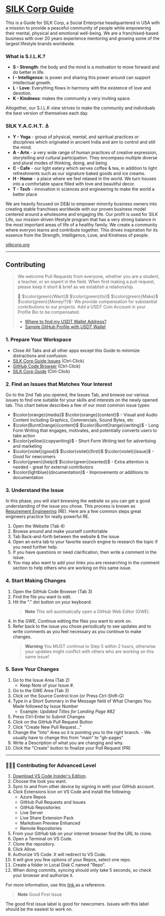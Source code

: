 # [SILK Corp Guide](https://guide.silkcorp.org)
This is a Guide for SILK Corp, a Social Enterprise headquartered in USA with a mission to provide a peaceful community of people while empowering their mental, physical and emotional well-being. We are a franchised-based business with over 20 years experience mentoring and growing some of the largest lifestyle brands worldwide.

### What is S.I.L.K.?
* **S - Strength**: the body and the mind is a motivation to move forward and do better in life. 
* **I - Intelligence**: is power and sharing this power around can support intellectual growth. 
* **L - Love**: Everything flows in harmony with the existence of love and devotion. 
* **K - Kindness**: makes the community a very inviting space. 

Altogether, our S.I.L.K view strives to make the community and individuals the best version of themselves each day.

### SILK Y.A.C.H.T. :anchor:
* **Y - Yoga** -  group of physical, mental, and spiritual practices or disciplines which originated in ancient India and aim to control and still the mind.
* **A - Arts** - a very wide range of human practices of creative expression, storytelling and cultural participation. They encompass multiple diverse and plural modes of thinking, doing, and being.
* **C - Cafe** - our light eatery which serves coffee &amp; tea, in addition to light refreshments such as our signature baked goods and ice creams.
* **H - Home** -  a place where we feel relaxed in the world. We turn houses into a comfortable space filled with love and beautiful decor. 
* **T - Tech** - innovation in sciences and engineering to make the world a better place

We are heavily focused on DE&I to empower minority business owners into creating stable franchises worldwide with our proven business model centered around a wholesome and engaging life.  Our profit is used for SILK Life, our mission-driven lifestyle program that has a very strong balance in the most important areas of life of a healthy family. We create a community where everyon learns and contribute together. This drives inspiration for its essence from the Strength, Intelligence, Love, and Kindness of people. 


[silkcorp.org](https://silkcorp.org)
___

## Contributing
> We welcome Pull Requests from everyone, whether you are a student, a teacher, or an expert in the field. When first making a pull request, please keep it short &amp; brief as we establish a relationship. 
>
> :money_mouth_face: $\color{green}{Want}$ $\color{green}{to}$ $\color{green}{Make}$ $\color{green}{Money!?}$- We provide compensation for substantial contributions to our projects. Add a USDT Coin Account in your Profile Bio to be compensated. 
> - [Where to find my USDT Wallet Address?](https://www.followchain.org/binance-wallet-address) 
> - [Sample GitHub Profile with USDT Wallet](https://github.com/yennefer-m)

### 1. Prepare Your Workspace
- Close All Tabs and all other apps except this Guide to minimize distractions and confusion.
- [SILK Corp Guide Issues](https://github.com/Note-Hive/Silk-Corp-Guide/issues) (Ctrl-Click)
- [GitHub Code Browser](https://github.com/NoteHive/Silk-Corp-Guide/tree/gh-pages) (Ctrl-Click)
- [SILK Corp Guide](https://guide.silkcorp.org) (Ctrl-Click)

### 2. **Find an Issues that Matches Your Interest**
Go to the 2nd Tab you opened, the Issues Tab, and browse our various issues to find one suitable for your skills and interests on the newly opened tab. This chart below describes a few of our most common issue types:
- $\color{orange}{media}$ $\color{orange}{content}$ - Visual and Audio Content including Graphics, Commercials, Sound Bytes, etc
- $\color{BurntOrange}{content}$ $\color{BurntOrange}{writing}$ - Long Form Writing that engages, motivates, and potentially converts users to take action
- $\color{yellow}{copywriting}$ - Short Form Writing text for advertising and marketing
- $\color{violet}{good}$ $\color{violet}{first}$ $\color{violet}{issue}$ - Good for newcomers
- $\color{green}{help}$ $\color{green}{wanted}$ - Extra attention is needed - great for external contributors
- $\color{lightblue}{documentation}$ - Improvements or additions to documentation

### 3. **Understand the Issue**
   In this phase, you will start browsing the website so you can get a good understanding of the issue you chose. This process is known as [Requirement Engineering](https://www.educba.com/requirement-engineering/) (RE). Here are a few common steps great engineers practice for really powerful RE.
   1. Open the Website (Tab 4)
   2. Browse around and make yourself comfortable
   3. Tab Back-and-forth between the website & the issue
   4. Open an extra tab to your favorite search engine to research the topic if you need further help.
   5. If you have questions or need clarification, then write a comment in the issue.
   6. You may also want to add your links you are researching in the comment section to help others who are working on this same issue.
   
### 4. **Start Making Changes**
   1. Open the GitHub Code Browser (Tab 3)
   2. Find the file you want to edit.
   3. Hit the "." dot button on your keyboard.
      > __Note__ This will auotmatically open a GitHub Web Editor (GWE).
   4. In the GWE, Continue editing the files you want to work on. 
   5. Refer back to the issue you chose periodically to see updates and to write comments as you feel necessary as you continue to make changes.
      > __Warning__ You MUST continue to Step 5 within 2 hours, otherwise your updates might conflict with others who are working on this same issue!

### 5. **Save Your Changes**
   1. Go to the Issue Area (Tab 2)
      - Keep Note of your Issue #. 
   3. Go to the GWE Area (Tab 3)
   4. Click on the Source Control Icon (or Press Ctrl-Shift-G)
   5. Type in a Short Summary in the Message field of What Changes You Made followed by Issue Number
      - Example: _Updated Titles for Landing Page #82_
   7. Press Ctrl-Enter to Submit Changes
   8. Click on the GitHub Pull Request Button
   9. Click "Create New Pull Request..."
   10. Change the "Into" Area so it is pointing you to the right branch.
      - We usually have to change this from "main" to "gh-pages"
   11. Write a Description of what you are changing and why.
   12. Click the "Create" button to finalize your Pull Request (PR)

---

### 🔨🔨🔨 Contributing for Advanced Level
   1. <a href="https://code.visualstudio.com/insiders/" target="_blank"> Download VS Code Insider's Edition</a>.
   2. Choose the look you want.
   3. Sync to and from other device by signing in with your GitHub account.		
   4. Click Extensions Icon on VS Code and install the following:
      - Azure Repos
      - GitHub Pull Requests and Issues
      - GitHub Repositories
      - Live Server
      - Live Share Extension  Pack
      - Markdown Preview Enhanced
      - Remote Repositories
   6. From your GitHub tab on your internet browser find the URL to clone.
   7. Open a Terminal on VS Code.
   8. Clone the repository.
   9. Click Allow.
   10. Authorize VS Code.  It will redirect to VS Code.
   11. It will give you few options of your Repos, select one repo.
   12. Create a folder in Local Disk C named "Repo".
   13. When doing commits, syncing should only take 5 seconds, so check your browser and authorize it.
   
   For more information, use this <a href="https://github.com/firstcontributions/first-contributions" target="_blank"> link </a> as a reference.
   

> __Note__ Good First Issue
> 
The good first issue label is good for newcomers. Issues with this label should be the easiest to work on.
